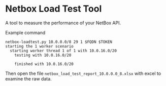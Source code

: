 # Netbox Load Test Tool
A tool to measure the performance of your NetBox API.

Example command

```
netbox-loadtest.py 10.0.0.0/8 29 1 $FQDN $TOKEN
starting the 1 worker scenario
  starting worker thread 1 of 1 with 10.0.16.0/20
    testing with 10.0.16.0/20

    finished with 10.0.16.0/20
```

Then open the file `netbox_load_test_report_10.0.0.0_8.xlsx` with excel to examine the raw data.
